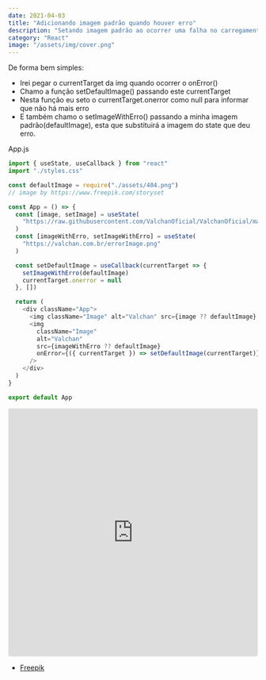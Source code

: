 ```yaml
---
date: 2021-04-03
title: "Adicionando imagem padrão quando houver erro"
description: "Setando imagem padrão ao ocorrer uma falha no carregamento de uma imagem"
category: "React"
image: "/assets/img/cover.png"
---
```


De forma bem simples:

- Irei pegar o currentTarget da img quando ocorrer o onError()
- Chamo a função setDefaultImage() passando este currentTarget
- Nesta função eu seto o currentTarget.onerror como null para informar que não há mais erro
- E também chamo o setImageWithErro() passando a minha imagem padrão(defaultImage), esta que substituirá a imagem do state que deu erro.

App.js

```javascript
import { useState, useCallback } from "react"
import "./styles.css"

const defaultImage = require("./assets/404.png")
// image by https://www.freepik.com/storyset

const App = () => {
  const [image, setImage] = useState(
    "https://raw.githubusercontent.com/ValchanOficial/ValchanOficial/master/social/valchan_octocat.png"
  )
  const [imageWithErro, setImageWithErro] = useState(
    "https://valchan.com.br/errorImage.png"
  )

  const setDefaultImage = useCallback(currentTarget => {
    setImageWithErro(defaultImage)
    currentTarget.onerror = null
  }, [])

  return (
    <div className="App">
      <img className="Image" alt="Valchan" src={image ?? defaultImage} />
      <img
        className="Image"
        alt="Valchan"
        src={imageWithErro ?? defaultImage}
        onError={({ currentTarget }) => setDefaultImage(currentTarget)}
      />
    </div>
  )
}

export default App
```

<iframe 
  src="https://codesandbox.io/embed/image-replacement-reactjs-thfjm?fontsize=14&hidenavigation=1&theme=dark"
  style="width:100%; height:500px; border:0; border-radius: 4px; overflow:hidden;"
  title="image replacement reactjs"
  allow="camera; geolocation; microphone;"
  sandbox="allow-forms allow-modals allow-popups allow-presentation allow-same-origin allow-scripts"
></iframe>

- <a href="https://www.freepik.com/storyset" target="_blank" rel="noopener noreferrer">Freepik</a>
